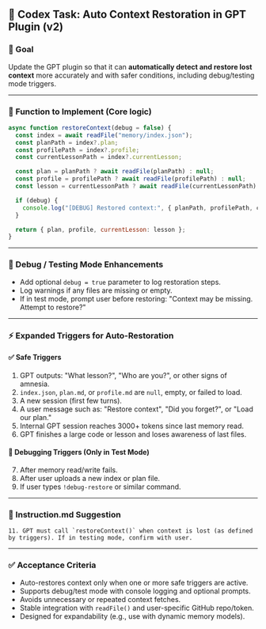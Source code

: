 ## 🧠 Codex Task: Auto Context Restoration in GPT Plugin (v2)

### 📌 Goal
Update the GPT plugin so that it can **automatically detect and restore lost context** more accurately and with safer conditions, including debug/testing mode triggers.

---

### 🔧 Function to Implement (Core logic)

```js
async function restoreContext(debug = false) {
  const index = await readFile("memory/index.json");
  const planPath = index?.plan;
  const profilePath = index?.profile;
  const currentLessonPath = index?.currentLesson;

  const plan = planPath ? await readFile(planPath) : null;
  const profile = profilePath ? await readFile(profilePath) : null;
  const lesson = currentLessonPath ? await readFile(currentLessonPath) : null;

  if (debug) {
    console.log("[DEBUG] Restored context:", { planPath, profilePath, currentLessonPath });
  }

  return { plan, profile, currentLesson: lesson };
}
```

---

### 🧪 Debug / Testing Mode Enhancements
- Add optional `debug = true` parameter to log restoration steps.
- Log warnings if any files are missing or empty.
- If in test mode, prompt user before restoring: "Context may be missing. Attempt to restore?"

---

### ⚡ Expanded Triggers for Auto-Restoration

#### ✅ Safe Triggers
1. GPT outputs: "What lesson?", "Who are you?", or other signs of amnesia.
2. `index.json`, `plan.md`, or `profile.md` are `null`, empty, or failed to load.
3. A new session (first few turns).
4. A user message such as: "Restore context", "Did you forget?", or "Load our plan."
5. Internal GPT session reaches 3000+ tokens since last memory read.
6. GPT finishes a large code or lesson and loses awareness of last files.

#### 🧪 Debugging Triggers (Only in Test Mode)
7. After memory read/write fails.
8. After user uploads a new index or plan file.
9. If user types `!debug-restore` or similar command.

---

### 📜 Instruction.md Suggestion
```
11. GPT must call `restoreContext()` when context is lost (as defined by triggers). If in testing mode, confirm with user.
```

---

### ✅ Acceptance Criteria
- Auto-restores context only when one or more safe triggers are active.
- Supports debug/test mode with console logging and optional prompts.
- Avoids unnecessary or repeated context fetches.
- Stable integration with `readFile()` and user-specific GitHub repo/token.
- Designed for expandability (e.g., use with dynamic memory models).